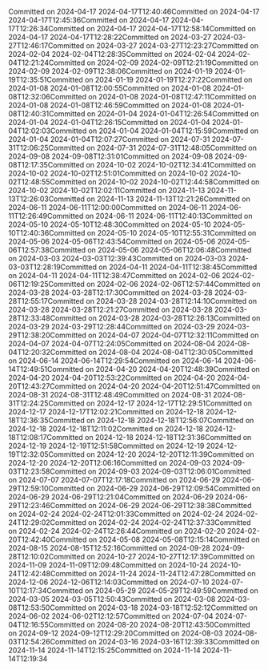 Committed on 2024-04-17 2024-04-17T12:40:46Committed on 2024-04-17 2024-04-17T12:45:36Committed on 2024-04-17 2024-04-17T12:26:34Committed on 2024-04-17 2024-04-17T12:58:14Committed on 2024-04-17 2024-04-17T12:28:22Committed on 2024-03-27 2024-03-27T12:46:17Committed on 2024-03-27 2024-03-27T12:23:27Committed on 2024-02-04 2024-02-04T12:28:35Committed on 2024-02-04 2024-02-04T12:21:24Committed on 2024-02-09 2024-02-09T12:21:19Committed on 2024-02-09 2024-02-09T12:38:06Committed on 2024-01-19 2024-01-19T12:35:51Committed on 2024-01-19 2024-01-19T12:27:22Committed on 2024-01-08 2024-01-08T12:00:55Committed on 2024-01-08 2024-01-08T12:32:06Committed on 2024-01-08 2024-01-08T12:47:11Committed on 2024-01-08 2024-01-08T12:46:59Committed on 2024-01-08 2024-01-08T12:40:31Committed on 2024-01-04 2024-01-04T12:26:54Committed on 2024-01-04 2024-01-04T12:26:15Committed on 2024-01-04 2024-01-04T12:02:03Committed on 2024-01-04 2024-01-04T12:15:59Committed on 2024-01-04 2024-01-04T12:07:27Committed on 2024-07-31 2024-07-31T12:06:25Committed on 2024-07-31 2024-07-31T12:48:05Committed on 2024-09-08 2024-09-08T12:31:01Committed on 2024-09-08 2024-09-08T12:17:35Committed on 2024-10-02 2024-10-02T12:34:41Committed on 2024-10-02 2024-10-02T12:51:01Committed on 2024-10-02 2024-10-02T12:48:55Committed on 2024-10-02 2024-10-02T12:44:58Committed on 2024-10-02 2024-10-02T12:02:11Committed on 2024-11-13 2024-11-13T12:26:03Committed on 2024-11-13 2024-11-13T12:21:26Committed on 2024-06-11 2024-06-11T12:00:00Committed on 2024-06-11 2024-06-11T12:26:49Committed on 2024-06-11 2024-06-11T12:40:13Committed on 2024-05-10 2024-05-10T12:48:30Committed on 2024-05-10 2024-05-10T12:40:36Committed on 2024-05-10 2024-05-10T12:55:31Committed on 2024-05-06 2024-05-06T12:43:54Committed on 2024-05-06 2024-05-06T12:57:38Committed on 2024-05-06 2024-05-06T12:06:48Committed on 2024-03-03 2024-03-03T12:39:43Committed on 2024-03-03 2024-03-03T12:28:19Committed on 2024-04-11 2024-04-11T12:38:45Committed on 2024-04-11 2024-04-11T12:38:47Committed on 2024-02-06 2024-02-06T12:19:25Committed on 2024-02-06 2024-02-06T12:57:44Committed on 2024-03-28 2024-03-28T12:17:30Committed on 2024-03-28 2024-03-28T12:55:17Committed on 2024-03-28 2024-03-28T12:14:10Committed on 2024-03-28 2024-03-28T12:21:27Committed on 2024-03-28 2024-03-28T12:33:48Committed on 2024-03-28 2024-03-28T12:26:13Committed on 2024-03-29 2024-03-29T12:28:44Committed on 2024-03-29 2024-03-29T12:38:20Committed on 2024-04-07 2024-04-07T12:32:11Committed on 2024-04-07 2024-04-07T12:24:05Committed on 2024-08-04 2024-08-04T12:20:32Committed on 2024-08-04 2024-08-04T12:30:05Committed on 2024-06-14 2024-06-14T12:29:54Committed on 2024-06-14 2024-06-14T12:49:51Committed on 2024-04-20 2024-04-20T12:48:39Committed on 2024-04-20 2024-04-20T12:53:22Committed on 2024-04-20 2024-04-20T12:43:27Committed on 2024-04-20 2024-04-20T12:51:47Committed on 2024-08-31 2024-08-31T12:48:49Committed on 2024-08-31 2024-08-31T12:24:25Committed on 2024-12-17 2024-12-17T12:29:51Committed on 2024-12-17 2024-12-17T12:02:21Committed on 2024-12-18 2024-12-18T12:36:35Committed on 2024-12-18 2024-12-18T12:56:07Committed on 2024-12-18 2024-12-18T12:11:02Committed on 2024-12-18 2024-12-18T12:08:17Committed on 2024-12-18 2024-12-18T12:31:36Committed on 2024-12-19 2024-12-19T12:51:58Committed on 2024-12-19 2024-12-19T12:32:05Committed on 2024-12-20 2024-12-20T12:11:39Committed on 2024-12-20 2024-12-20T12:06:16Committed on 2024-09-03 2024-09-03T12:23:58Committed on 2024-09-03 2024-09-03T12:06:01Committed on 2024-07-07 2024-07-07T12:17:18Committed on 2024-06-29 2024-06-29T12:59:10Committed on 2024-06-29 2024-06-29T12:09:54Committed on 2024-06-29 2024-06-29T12:21:04Committed on 2024-06-29 2024-06-29T12:23:46Committed on 2024-06-29 2024-06-29T12:38:38Committed on 2024-02-24 2024-02-24T12:01:33Committed on 2024-02-24 2024-02-24T12:29:02Committed on 2024-02-24 2024-02-24T12:37:33Committed on 2024-02-24 2024-02-24T12:26:44Committed on 2024-02-20 2024-02-20T12:42:40Committed on 2024-05-08 2024-05-08T12:15:14Committed on 2024-08-15 2024-08-15T12:52:16Committed on 2024-09-28 2024-09-28T12:10:02Committed on 2024-10-27 2024-10-27T12:17:39Committed on 2024-11-09 2024-11-09T12:09:48Committed on 2024-10-24 2024-10-24T12:42:48Committed on 2024-11-24 2024-11-24T12:47:28Committed on 2024-12-06 2024-12-06T12:14:03Committed on 2024-07-10 2024-07-10T12:17:34Committed on 2024-05-29 2024-05-29T12:49:59Committed on 2024-03-05 2024-03-05T12:50:43Committed on 2024-03-08 2024-03-08T12:53:50Committed on 2024-03-18 2024-03-18T12:52:12Committed on 2024-06-02 2024-06-02T12:12:57Committed on 2024-07-04 2024-07-04T12:16:55Committed on 2024-08-20 2024-08-20T12:43:50Committed on 2024-09-12 2024-09-12T12:29:20Committed on 2024-08-03 2024-08-03T12:54:26Committed on 2024-03-16 2024-03-16T12:39:33Committed on 2024-11-14 2024-11-14T12:15:25Committed on 2024-11-14 2024-11-14T12:19:34